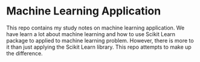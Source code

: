 # Machine Learning Application 
This repo contains my study notes on machine learning application. We have learn a lot about machine learning and how to use Scikit Learn package to applied to machine learning problem. However, there is more to it than just applying the Scikit Learn library. This repo attempts to make up the difference. 


